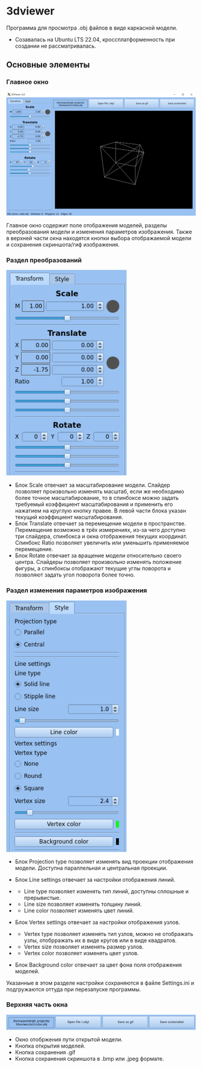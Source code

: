 # 3dviewer
Программа для просмотра .obj файлов в виде каркасной модели.
- Созавалась на Ubuntu LTS 22.04, кроссплатформенность при создании не рассматривалась.

## Основные элементы
### Главное окно
![Главное окно](misc/images/main_window.png)

Главное окно содержит поле отображения моделей, разделы преобразования модели и изменения параметров изображения. Также в верхней части окна находятся кнопки выбора отображаемой модели и сохранения скриншота/гиф изображения.

### Раздел преобразований
![Раздел преобразований](misc/images/transform.png)
- Блок Scale отвечает за масштабирование модели. Слайдер позволяет произвольно изменять масштаб, если же необходимо более точное масштабирование, то в спинбоксе можно задать требуемый коэффициент масштабирования и применить его нажатием на круглую кнопку правее. В левой части блока указан текущий коэффициент масштабирования.
- Блок Translate отвечает за перемещение модели в пространстве. Перемещение возможно в трёх измерениях, из-за чего доступно три слайдера, спинбокса и окна отображения текущих координат. Спинбокс Ratio позволяет увеличить или уменьшить применяемое перемещение.
- Блок Rotate отвечает за вращение модели относительно своего центра. Слайдеры позволяет произвольно изменять положение фигуры, а спинбоксы отображают текущие углы поворота и позволяют задать угол поворота более точно.


### Раздел изменения параметров изображения
![Раздел изменения параметров изображения](misc/images/style.png)
- Блок Projection type позволяет изменять вид проекции отображения модели. Доступна параллельная и центральная проекции.
- Блок Line settings отвечает за настройки отображения линий. 
- - Line type позволяет изменять тип линий, доступны сплошные и прерывистые. 
- - Line size позволяет изменять толщину линий.
- - Line color позволяет изменять цвет линий. 

- Блок Vertex settings отвечает за настройки отображения узлов. 
- - Vertex type позволяет изменять тип узлов, можно не отображать узлы, отобрражать их в виде кругов или в виде квадратов. 
- - Vertex size позволяет изменять размер узлов.
- - Vertex color позволяет изменять цвет узлов.

- Блок Background color отвечает за цвет фона поля отображения моделей.

Указанные в этом разделе настройки сохраняются в файле Settings.ini и подгружаются оттуда при перезапуске программы.

### Верхняя часть окна
![Верхняя часть окна](misc/images/top_layer.png)
- Окно отобржения пути открытой модели.
- Кнопка открытия моделей.
- Кнопка сохранения .gif
- Кнопка сохранения скриншота в .bmp или .jpeg формате.
